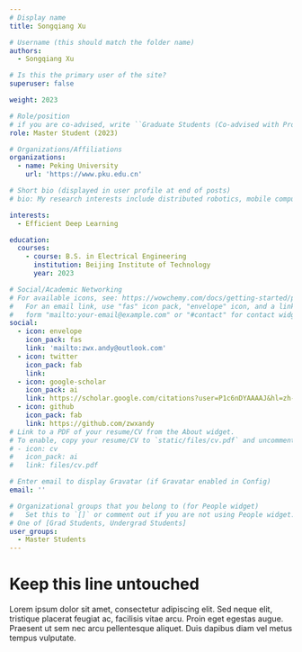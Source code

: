 ```yaml
---
# Display name
title: Songqiang Xu

# Username (this should match the folder name)
authors:
  - Songqiang Xu

# Is this the primary user of the site?
superuser: false

weight: 2023

# Role/position
# if you are co-advised, write ``Graduate Students (Co-advised with Prof. XXX)''
role: Master Student (2023)

# Organizations/Affiliations
organizations:
  - name: Peking University
    url: 'https://www.pku.edu.cn'

# Short bio (displayed in user profile at end of posts)
# bio: My research interests include distributed robotics, mobile computing and programmable matter.

interests:
  - Efficient Deep Learning

education:
  courses:
    - course: B.S. in Electrical Engineering
      institution: Beijing Institute of Technology
      year: 2023

# Social/Academic Networking
# For available icons, see: https://wowchemy.com/docs/getting-started/page-builder/#icons
#   For an email link, use "fas" icon pack, "envelope" icon, and a link in the
#   form "mailto:your-email@example.com" or "#contact" for contact widget.
social:
  - icon: envelope
    icon_pack: fas
    link: 'mailto:zwx.andy@outlook.com'
  - icon: twitter
    icon_pack: fab
    link: 
  - icon: google-scholar
    icon_pack: ai
    link: https://scholar.google.com/citations?user=P1c6nDYAAAAJ&hl=zh-CN
  - icon: github
    icon_pack: fab
    link: https://github.com/zwxandy
# Link to a PDF of your resume/CV from the About widget.
# To enable, copy your resume/CV to `static/files/cv.pdf` and uncomment the lines below.
# - icon: cv
#   icon_pack: ai
#   link: files/cv.pdf

# Enter email to display Gravatar (if Gravatar enabled in Config)
email: ''

# Organizational groups that you belong to (for People widget)
#   Set this to `[]` or comment out if you are not using People widget.
# One of [Grad Students, Undergrad Students]
user_groups:
  - Master Students
---
```


# Keep this line untouched
Lorem ipsum dolor sit amet, consectetur adipiscing elit. Sed neque elit, tristique placerat feugiat ac, facilisis vitae arcu. Proin eget egestas augue. Praesent ut sem nec arcu pellentesque aliquet. Duis dapibus diam vel metus tempus vulputate. 

